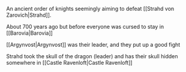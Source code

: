 An ancient order of knights seemingly aiming to defeat [[Strahd von Zarovich|Strahd]].

About 700 years ago but before everyone was cursed to stay in [[Barovia|Barovia]]

[[Argynvost|Argynvost]] was their leader, and they put up a good fight

Strahd took the skull of the dragon (leader) and has their skull hidden somewhere in [[Castle Ravenloft|Castle Ravenloft]]